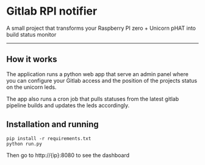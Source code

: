 # Gitlab RPI notifier


A small project that transforms your Raspberry PI zero + Unicorn pHAT into  build status monitor

----------

## How it works
The application runs a python web app that serve an admin panel where you can configure your Gitlab access and the position of the projects status on the unicorn leds.

The app also runs a cron job that pulls statuses from the latest gitlab pipeline builds and updates the leds accordingly.

## Installation and running
```
pip install -r requirements.txt
python run.py
```
Then go to http://{ip}:8080 to see the dashboard
